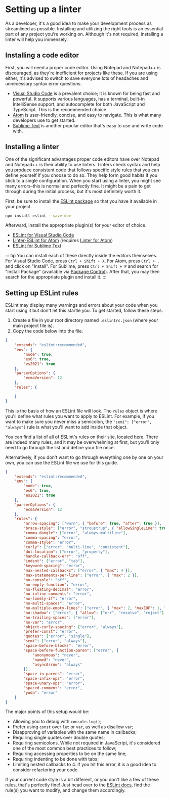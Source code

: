 # Setting up a linter

As a developer, it's a good idea to make your development process as streamlined as possible. Installing and utilizing the right tools is an essential part of any project you're working on. Although it's not required, installing a linter will help you immensely.

## Installing a code editor

First, you will need a proper code editor. Using Notepad and Notepad++ is discouraged, as they're inefficient for projects like these. If you are using either, it's advised to switch to save everyone lots of headaches and unnecessary syntax error questions.

* [Visual Studio Code](https://code.visualstudio.com/) is a prevalent choice; it is known for being fast and powerful. It supports various languages, has a terminal, built-in IntelliSense support, and autocomplete for both JavaScript and TypeScript. This is the recommended choice.
* [Atom](https://atom.io/) is user-friendly, concise, and easy to navigate. This is what many developers use to get started.
* [Sublime Text](https://www.sublimetext.com/) is another popular editor that's easy to use and write code with.

## Installing a linter

One of the significant advantages proper code editors have over Notepad and Notepad++ is their ability to use linters. Linters check syntax and help you produce consistent code that follows specific style rules that you can define yourself if you choose to do so. They help form good habits if you stick to a single configuration. When you start using a linter, you might see many errors–this is normal and perfectly fine. It might be a pain to get through during the initial process, but it's most definitely worth it.

First, be sure to install the [ESLint package](https://www.npmjs.com/package/eslint) so that you have it available in your project.

```bash
npm install eslint --save-dev
```

Afterward, install the appropriate plugin(s) for your editor of choice.

* [ESLint for Visual Studio Code](https://marketplace.visualstudio.com/items?itemName=dbaeumer.vscode-eslint)
* [Linter-ESLint for Atom](https://atom.io/packages/linter-eslint) (requires [Linter for Atom](https://atom.io/packages/linter))
* [ESLint for Sublime Text](https://packagecontrol.io/packages/ESLint)

::: tip
You can install each of these directly inside the editors themselves. For Visual Studio Code, press `Ctrl + Shift + X`. For Atom, press `Ctrl + ,` and click on "Install". For Sublime, press `Ctrl + Shift + P` and search for "Install Package" (available via [Package Control](https://packagecontrol.io/installation)). After that, you may then search for the appropriate plugin and install it.
:::

## Setting up ESLint rules

ESLint may display many warnings and errors about your code when you start using it but don't let this startle you. To get started, follow these steps:

1. Create a file in your root directory named `.eslintrc.json` (where your main project file is).
2. Copy the code below into the file.

```json
{
	"extends": "eslint:recommended",
	"env": {
		"node": true,
		"es6": true,
		"es2021": true
	},
	"parserOptions": {
		"ecmaVersion": 12
	},
	"rules": {

	}
}
```

This is the basis of how an ESLint file will look. The `rules` object is where you'll define what rules you want to apply to ESLint. For example, if you want to make sure you never miss a semicolon, the `"semi": ["error", "always"]` rule is what you'll want to add inside that object.

You can find a list of all of ESLint's rules on their site, located [here](https://eslint.org/). There are indeed many rules, and it may be overwhelming at first, but you'll only need to go through the list and define your file once.

Alternatively, if you don't want to go through everything one by one on your own, you can use the ESLint file we use for this guide.

```json {12-48}
{
	"extends": "eslint:recommended",
	"env": {
		"node": true,
		"es6": true,
		"es2021": true
	},
	"parserOptions": {
		"ecmaVersion": 12
	},
	"rules": {
		"arrow-spacing": ["warn", { "before": true, "after": true }],
		"brace-style": ["error", "stroustrup", { "allowSingleLine": true }],
		"comma-dangle": ["error", "always-multiline"],
		"comma-spacing": "error",
		"comma-style": "error",
		"curly": ["error", "multi-line", "consistent"],
		"dot-location": ["error", "property"],
		"handle-callback-err": "off",
		"indent": ["error", "tab"],
		"keyword-spacing": "error",
		"max-nested-callbacks": ["error", { "max": 4 }],
		"max-statements-per-line": ["error", { "max": 2 }],
		"no-console": "off",
		"no-empty-function": "error",
		"no-floating-decimal": "error",
		"no-inline-comments": "error",
		"no-lonely-if": "error",
		"no-multi-spaces": "error",
		"no-multiple-empty-lines": ["error", { "max": 2, "maxEOF": 1, "maxBOF": 0 }],
		"no-shadow": ["error", { "allow": ["err", "resolve", "reject"] }],
		"no-trailing-spaces": ["error"],
		"no-var": "error",
		"object-curly-spacing": ["error", "always"],
		"prefer-const": "error",
		"quotes": ["error", "single"],
		"semi": ["error", "always"],
		"space-before-blocks": "error",
		"space-before-function-paren": ["error", {
			"anonymous": "never",
			"named": "never",
			"asyncArrow": "always"
		}],
		"space-in-parens": "error",
		"space-infix-ops": "error",
		"space-unary-ops": "error",
		"spaced-comment": "error",
		"yoda": "error"
	}
}
```

The major points of this setup would be:

* Allowing you to debug with `console.log()`;
* Prefer using `const` over `let` or `var`, as well as disallow `var`;
* Disapproving of variables with the same name in callbacks;
* Requiring single quotes over double quotes;
* Requiring semicolons. While not required in JavaScript, it's considered one of the most common best practices to follow;
* Requiring accessing properties to be on the same line;
* Requiring indenting to be done with tabs;
* Limiting nested callbacks to 4. If you hit this error, it is a good idea to consider refactoring your code.

If your current code style is a bit different, or you don't like a few of these rules, that's perfectly fine! Just head over to the [ESLint docs](https://eslint.org/docs/rules/), find the rule(s) you want to modify, and change them accordingly.
